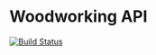 # Woodworking API
[![Build Status](https://travis-ci.com/chrisoverstreet/woodworking-api.svg?branch=master)](https://travis-ci.com/chrisoverstreet/woodworking-api)
